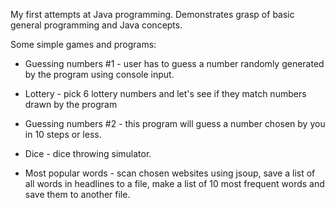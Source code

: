 My first attempts at Java programming. Demonstrates grasp of basic general programming and Java concepts.

Some simple games and programs:

- Guessing numbers #1 - user has to guess a number randomly generated by the program using console input.

- Lottery - pick 6 lottery numbers and let's see if they match numbers drawn by the program

- Guessing numbers #2 - this program will guess a number chosen by you in 10 steps or less.

- Dice - dice throwing simulator.

- Most popular words - scan chosen websites using jsoup, save a list of all words in headlines to a file,
                       make a list of 10 most frequent words and save them to another file.
